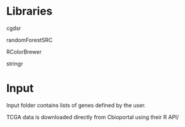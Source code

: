 # Libraries
cgdsr

randomForestSRC

RColorBrewer

stringr

# Input
Input folder contains lists of genes defined by the user.

TCGA data is downloaded directly from Cbioportal using their R API/

